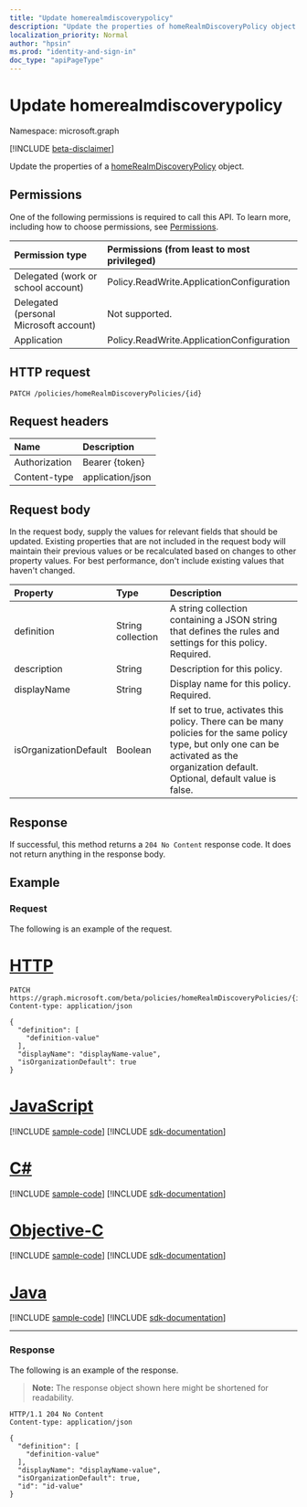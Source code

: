 ```yaml
---
title: "Update homerealmdiscoverypolicy"
description: "Update the properties of homeRealmDiscoveryPolicy object."
localization_priority: Normal
author: "hpsin"
ms.prod: "identity-and-sign-in"
doc_type: "apiPageType"
---
```


# Update homerealmdiscoverypolicy

Namespace: microsoft.graph

[!INCLUDE [beta-disclaimer](../../includes/beta-disclaimer.md)]

Update the properties of a [homeRealmDiscoveryPolicy](../resources/homerealmdiscoverypolicy.md) object.

## Permissions

One of the following permissions is required to call this API. To learn more, including how to choose permissions, see [Permissions](/graph/permissions-reference).

| Permission type                        | Permissions (from least to most privileged) |
|:---------------------------------------|:--------------------------------------------|
| Delegated (work or school account)     | Policy.ReadWrite.ApplicationConfiguration |
| Delegated (personal Microsoft account) | Not supported. |
| Application                            | Policy.ReadWrite.ApplicationConfiguration |

## HTTP request

<!-- { "blockType": "ignored" } -->

```http
PATCH /policies/homeRealmDiscoveryPolicies/{id}
```

## Request headers

| Name       | Description|
|:-----------|:-----------|
| Authorization | Bearer {token} |
| Content-type | application/json |

## Request body

In the request body, supply the values for relevant fields that should be updated. Existing properties that are not included in the request body will maintain their previous values or be recalculated based on changes to other property values. For best performance, don't include existing values that haven't changed.

| Property     | Type        | Description |
|:-------------|:------------|:------------|
|definition|String collection| A string collection containing a JSON string that defines the rules and settings for this policy.  Required.|
|description|String| Description for this policy.|
|displayName|String| Display name for this policy. Required.|
|isOrganizationDefault|Boolean|If set to true, activates this policy. There can be many policies for the same policy type, but only one can be activated as the organization default. Optional, default value is false.|

## Response

If successful, this method returns a `204 No Content` response code. It does not return anything in the response body.

## Example

### Request

The following is an example of the request.

# [HTTP](#tab/http)
<!-- {
  "blockType": "request",
  "name": "update_homerealmdiscoverypolicy"
}-->

```http
PATCH https://graph.microsoft.com/beta/policies/homeRealmDiscoveryPolicies/{id}
Content-type: application/json

{
  "definition": [
    "definition-value"
  ],
  "displayName": "displayName-value",
  "isOrganizationDefault": true
}
```
# [JavaScript](#tab/javascript)
[!INCLUDE [sample-code](../includes/snippets/javascript/update-homerealmdiscoverypolicy-javascript-snippets.md)]
[!INCLUDE [sdk-documentation](../includes/snippets/snippets-sdk-documentation-link.md)]

# [C#](#tab/csharp)
[!INCLUDE [sample-code](../includes/snippets/csharp/update-homerealmdiscoverypolicy-csharp-snippets.md)]
[!INCLUDE [sdk-documentation](../includes/snippets/snippets-sdk-documentation-link.md)]

# [Objective-C](#tab/objc)
[!INCLUDE [sample-code](../includes/snippets/objc/update-homerealmdiscoverypolicy-objc-snippets.md)]
[!INCLUDE [sdk-documentation](../includes/snippets/snippets-sdk-documentation-link.md)]

# [Java](#tab/java)
[!INCLUDE [sample-code](../includes/snippets/java/update-homerealmdiscoverypolicy-java-snippets.md)]
[!INCLUDE [sdk-documentation](../includes/snippets/snippets-sdk-documentation-link.md)]

---


### Response

The following is an example of the response.

> **Note:** The response object shown here might be shortened for readability.

<!-- {
  "blockType": "response",
  "truncated": true,
  "@odata.type": "microsoft.graph.homeRealmDiscoveryPolicy"
} -->

```http
HTTP/1.1 204 No Content
Content-type: application/json

{
  "definition": [
    "definition-value"
  ],
  "displayName": "displayName-value",
  "isOrganizationDefault": true,
  "id": "id-value"
}
```

<!-- uuid: 16cd6b66-4b1a-43a1-adaf-3a886856ed98
2019-02-04 14:57:30 UTC -->
<!-- {
  "type": "#page.annotation",
  "description": "Update homerealmdiscoverypolicy",
  "keywords": "",
  "section": "documentation",
  "tocPath": ""
}-->


